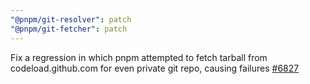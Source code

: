```yaml
---
"@pnpm/git-resolver": patch
"@pnpm/git-fetcher": patch
---
```


Fix a regression in which pnpm attempted to fetch tarball from codeload.github.com for even private git repo, causing failures [#6827](https://github.com/pnpm/pnpm/issues/6827)
